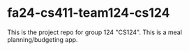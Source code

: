 # fa24-cs411-team124-cs124
This is the project repo for group 124 "CS124". This is a meal planning/budgeting app.